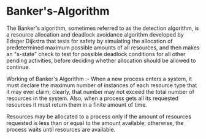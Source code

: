 # Banker's-Algorithm
The Banker's algorithm, sometimes referred to as the detection algorithm, is a resource allocation and deadlock avoidance algorithm developed by Edsger Dijkstra that tests for safety by simulating the allocation of predetermined maximum possible amounts of all resources, and then makes an "s-state" check to test for possible deadlock conditions for all other pending activities, before deciding whether allocation should be allowed to continue.

Working of Banker's Algorithm :-
When a new process enters a system, it must declare the maximum number of instances of each resource type that it may ever claim; clearly, that number may not exceed the total number of resources in the system. Also, when a process gets all its requested resources it must return them in a finite amount of time.

Resources may be allocated to a process only if the amount of resources requested is less than or equal to the amount available; otherwise, the process waits until resources are available.
